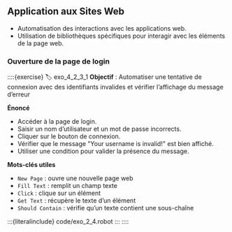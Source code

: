 ## Application aux Sites Web
- Automatisation des interactions avec les applications web.
- Utilisation de bibliothèques spécifiques pour interagir avec les éléments de la page web.

### Ouverture de la page de login
::::{exercise}
:label: exo_4_2_3_1
**Objectif** : Automatiser une tentative de connexion avec des identifiants invalides et vérifier l’affichage du message d’erreur

**Énoncé**
- Accéder à la page de login. 
- Saisir un nom d’utilisateur et un mot de passe incorrects. 
- Cliquer sur le bouton de connexion. 
- Vérifier que le message "Your username is invalid!" est bien affiché. 
- Utiliser une condition pour valider la présence du message.

**Mots-clés utiles**
- `New Page` : ouvre une nouvelle page web
- `Fill Text` : remplit un champ texte
- `Click` : clique sur un élément
- `Get Text` : récupère le texte d’un élément
- `Should Contain` : vérifie qu’un texte contient une sous-chaîne

:::{literalinclude} code/exo_2_4.robot
:::
::::